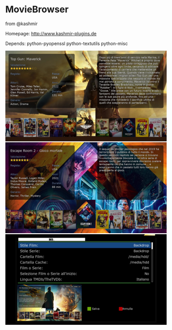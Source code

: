 # MovieBrowser

from @kashmir

Homepage: http://www.kashmir-plugins.de

Depends: python-pyopenssl python-textutils python-misc



<img src="https://github.com/Belfagor2005/MovieBrowser/blob/main/screenshot/screenmovie.jpg">

<img src="https://github.com/Belfagor2005/MovieBrowser/blob/main/screenshot/screenmovie2.jpg">

<img src="https://github.com/Belfagor2005/MovieBrowser/blob/main/screenshot/screenmovie3.jpg">
